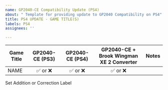 ```yaml
---
name: GP2040-CE Compatibility Update (PS4)
about: " Template for providing update to GP2040 Compatibility on PS4"
title: PS4 UPDATE - GAME TITLE(S)
labels: PS4
assignees: ''

---
```


| Game Title | GP2040-CE (PS3) | GP2040-CE (PS4) | GP2040-CE + Brook Wingman XE 2 Converter | Notes |
|------------|:---------------:|:---------------:|:----------------------------------------:|-------|
| NAME       |      ✅ or ❌     |      ✅ or ❌     |                  ✅ or ❌                  |       |

Set Addition or Correction Label

